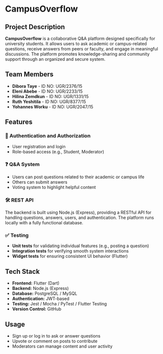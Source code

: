 
# CampusOverflow

## Project Description

**CampusOverflow** is a collaborative Q&A platform designed specifically for university students. It allows users to ask academic or campus-related questions, receive answers from peers or faculty, and engage in meaningful discussions. The platform promotes knowledge-sharing and community support through an organized and secure system.

## Team Members

- **Dibora Taye** - ID NO: UGR/2376/15  
- **Eleni Abebe** - ID NO: UGR/2233/15  
- **Hilina Zemdkun** - ID NO: UGR/1331/15  
- **Ruth Yeshitila** - ID NO: UGR/8377/15  
- **Yohannes Worku** - ID NO: UGR/2047/15  

## Features

### 🔐 Authentication and Authorization
- User registration and login
- Role-based access (e.g., Student, Moderator)

### ❓ Q&A System
- Users can post questions related to their academic or campus life
- Others can submit answers 
- Voting system to highlight helpful content

### 🛠 REST API
The backend is built using Node.js (Express), providing a RESTful API for handling questions, answers, users, and authentication. The platform runs locally with a fully functional database.

### ✅ Testing
- **Unit tests** for validating individual features (e.g., posting a question)
- **Integration tests** for verifying smooth system interactions
- **Widget tests** for ensuring consistent UI behavior (Flutter)

## Tech Stack
- **Frontend:** Flutter (Dart)  
- **Backend:** Node.js (Express)  
- **Database:** PostgreSQL / MySQL  
- **Authentication:** JWT-based  
- **Testing:** Jest / Mocha / PyTest / Flutter Testing  
- **Version Control:** GitHub  

## Usage
- Sign up or log in to ask or answer questions  
- Upvote or comment on posts to contribute  
- Moderators can manage content and user activity  

